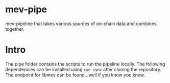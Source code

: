 # mev-pipe

mev-pipeline that takes various sources of on-chain data and combines together.

# Intro
The pipe folder contains the scripts to run the pipeline locally. The following dependencies can be installed using `rye sync` after cloning the repository. The endpoint for libmev can be found...well if you know you know.